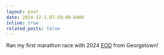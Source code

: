 ```yaml
---
layout: post
date: 2024-12-1 07:59:00-0400
inline: true
related_posts: false
---
```


Ran my first marathon race with 2024 [EOD](https://bishopsevents.com/event/2024-eod-warrior-holiday-dash-7k-half-marathon/) from Georgetown!
